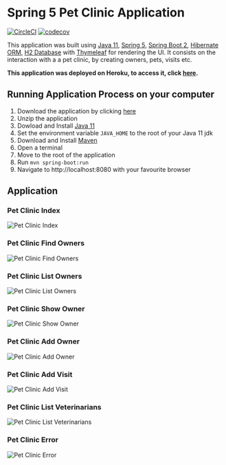 # Spring 5 Pet Clinic Application

[![CircleCI](https://circleci.com/gh/gaetanBloch/sfg-pet-clinic.svg?style=svg)](https://circleci.com/gh/gaetanBloch/sfg-pet-clinic)
[![codecov](https://codecov.io/gh/gaetanBloch/sfg-pet-clinic/branch/master/graph/badge.svg)](https://codecov.io/gh/gaetanBloch/sfg-pet-clinic)

This application was built using [Java 11](https://jdk.java.net/11/), [Spring 5](https://spring.io/), [Spring Boot 2](https://spring.io/projects/spring-boot), [Hibernate ORM](https://hibernate.org/), [H2 Database](https://www.h2database.com/html/main.html) with [Thymeleaf](https://www.thymeleaf.org/) for rendering the UI. It consists on the interaction with a a pet clinic, by creating owners, pets, visits etc.

**This application was deployed on Heroku, to access it, click [here](https://gbloch-pet-clinic.herokuapp.com/).**

## Running Application Process on your computer

1. Download the application by clicking [here](https://github.com/gaetanBloch/sfg-pet-clinic/archive/master.zip)
2. Unzip the application
3. Dowload and Install [Java 11](https://www.oracle.com/java/technologies/javase-jdk11-downloads.html)
4. Set the environment variable `JAVA_HOME` to the root of your Java 11 jdk
5. Download and Install [Maven](https://maven.apache.org/download.cgi)
6. Open a terminal
7. Move to the root of the application
8. Run `mvn spring-boot:run`
9. Navigate to http://localhost:8080 with your favourite browser

## Application

### Pet Clinic Index 

![Pet Clinic Index](https://i.imgur.com/bZpcPx4.png)

### Pet Clinic Find Owners

![Pet Clinic Find Owners](https://i.imgur.com/NBVbKD2.png)

### Pet Clinic List Owners 

![Pet Clinic List Owners](https://i.imgur.com/1XorIzU.png)

### Pet Clinic Show Owner 

![Pet Clinic Show Owner](https://i.imgur.com/6lAdbiK.png)

### Pet Clinic Add Owner 

![Pet Clinic Add Owner](https://i.imgur.com/BFI30yD.png)

### Pet Clinic Add Visit 

![Pet Clinic Add Visit](https://i.imgur.com/49o3cRF.png)

### Pet Clinic List Veterinarians

![Pet Clinic List Veterinarians](https://i.imgur.com/iv1GL7Q.png)

### Pet Clinic Error

![Pet Clinic Error](https://i.imgur.com/kiEITaR.png)
